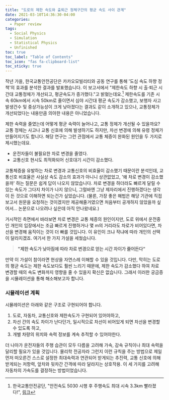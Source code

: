 ```yaml
---
title: "도로의 제한 속도와 출퇴근 정체구간의 평균 속도 사이 관계"
date: 2021-03-10T14:36:30-04:00
categories:
  - Paper review
tags:
  - Social Physics
  - Simulation
  - Statistical Physics
  - Unfinished
toc: true
toc_label: "Table of Contents"
toc_icon: "fas fa-clipboard-list"
toc_sticky: true
---
```


작년 가을, 한국교통안전공단은 카카오모빌리티와 공동 연구를 통해 '도심 속도 하향 정책'의 효과를 분석한 결과를 발표했습니다.
이 보고서에서 "제한속도 하향 시 출·퇴근 시간대 교통정체가 개선되고, 평균속도가 증가했다."고 밝혔는데요.[^1] 
제한속도를 기존 시속 60km에서 시속 50km로 줄이면서 심야 시간대 평균 속도가 감소했고, 보행자 사고 발생건수 및 중상가능성이 크게 낮아졌다는 결과도 같이 소개하고 있으나, 교통정체가 개선되었다는 내용만큼 의아한 내용은 아니었습니다.

[^1]: 한국교통안전공단, "안전속도 5030 시행 후 주행속도 최대 시속 3.3km 빨라졌다!", [링크](http://www.kotsa.or.kr/ind/prt/InqDetNANNewsData.do?bbsCd=203&bbsSn=16154)

제한 속력을 줄였는데 어떻게 평균 속력이 늘어나고, 교통 정체가 개선될 수 있을까요? 
교통 정체는 사고나 교통 신호에 의해 발생하기도 하지만, 차선 변경에 의해 유령 정체가 만들어지기도 합니다. 
해당 연구는 그런 관점에서 교통 체증이 완화된 원인을 두 가지로 제시했는데요.

* 운전자들이 불필요한 차로 변경을 줄였다.
* 교통신호 현시도 최적화되어 신호대기 시간이 감소했다.

교통체증을 유발하는 차로 변경과 교통신호의 비효율이 감소했기 때문이란 분석인데, 교통신호 비효율은 사실상 속도 감소의 효과가 아니니 상관없었고, '왜 차로 변경이 감소했을까' 하는 질문은 쉽게 답이 나오지 않았습니다.
차로 변경을 하더라도 빠르게 달릴 수 있는 속도가 그다지 차이가 나지 않으니, 그럴바엔 그냥 제자리에서 진행하겠다는 생각이 든 것으로 이해하면 되는건가 싶었습니다.
(물론, 가장 좋은 해법은 해당 기관에 직접 보고서 원문을 요청하는 것이겠지만 제공해줄거였으면 처음부터 공개하지 않았을까 싶어서... 논문으로 나오려나 싶은데 아직 안나왔네요.)

거시적인 측면에서 바라보면 차로 변경은 교통 체증의 원인이지만, 도로 위에서 운전중인 개인의 입장에서는 조금 빠르게 진행하거나 몇 m의 거리라도 차로가 비어있다면, 차선을 변경해 움직이는 것이 더 빠를 것입니다. 이 유인이 크냐 작냐에 따라 개인의 선택이 달라지겠죠. 여기서 한 가지 가설을 세웠습니다.

> **"제한 속도가 낮아짐에 따라 차로 변경으로 얻는 시간 차이가 줄어든다"**

만약 이 가설이 참이라면 현상을 자연스레 이해할 수 있을 것입니다. 다만, 막히는 도로의 평균 속도는 제한 속도보다도 훨씬 느리기 때문에, 제한 속도가 감소했다 하여 차로 변경할 때의 속도 변화까지 영향을 줄 수 있을지 확신은 없습니다. 그래서 이러한 궁금증을 시뮬레이션을 통해 해소해보고자 합니다.

### 시뮬레이션 계획

시뮬레이션은 아래와 같은 구조로 구현되어야 합니다.
1. 도로, 자동차, 교통신호와 제한속도가 구현되어 있어야하고,
2. 차선 간의 속도 차이가 난다던가, 일시적으로 차선이 비어있게 되면 차선을 변경할 수 있도록 하고,
3. 개별 차량의 위치와 속력 정보를 계속 추적할 수 있어야한다.

더 나아가 운전자들의 주행 습관이 모두 다름을 고려해 가속, 감속 규칙이나 최대 속력을 달리할 필요가 있을 것입니다. 
물리학 전공자라 그런지 이런 규칙을 주는 방법으로 제일 먼저 떠오른건 스스로 설정한 최대속력과 연관되어 받게되는 추진력, 교통 신호에 의해 받게되는 저항력, 앞차와 뒷차간 간격에 따라 달라지는 상호작용. 이 세 가지를 고려해 자동차의 가속도를 결정하는 방법이었습니다.













